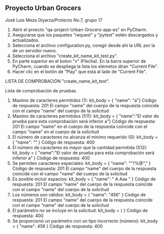 ## Proyecto Urban Grocers 

José Luis Meza Diyarza/Protecto No.7, grupo 17

1. Abrir el proecto "qa-project-Urban-Grocers-app-es" en PyCharm.
2. Asegurarse que los paquetes "request" y "pytest" estén descargados y actualizados.
3. Selecciona el archivo configuration.py, coregir desde ahí la URL por la de un servidor nuevo. 
4. Selecciona el archivo "create_kit_name_kit_test.py".
5. En parte superior en el boton "v" (Flecha). En la barra superior de PyCharm, cuando se despliega la lista los elemetos diran "Current File".
6. Hacer clic en el botón de "Play" que está al lado de "Current File".

   

LISTA DE COMPROBACIÓN "create_name_kit_test".

Lista de comprobación de pruebas.
1. Maximo de caracteres permitidos (1): kit_body = { "name": "a"} Código de respuesta: 201 El campo "name" del cuerpo de la respuesta coincide con el campo "name" del cuerpo de la solicitud
2. Maximo de caracteres permitidos (511): kit_body = { "name":"El valor de prueba para esta comprobación será inferior a"} Código de respuesta: 201 El campo "name" en el cuerpo de la respuesta coincide con el campo "name" en el cuerpo de la solicitud
3. El número de caracteres no alcanza el mínimo requerido (0): kit_body = { "name": "" } Código de respuesta: 400
4. El número de caracteres es mayor que la cantidad permitida (512): kit_body = { "name":"El valor de prueba para esta comprobación será inferior a” } Código de respuesta: 400 
5. Se permiten caracteres especiales: kit_body = { "name": ""?%@"," } Código de respuesta: 201 El campo "name" del cuerpo de la respuesta coincide con el campo "name" del cuerpo de la solicitud 
6. Es posible incluir espacios: kit_body = { "name": " A Aaa " } Código de respuesta: 201 El campo "name" del cuerpo de la respuesta coincide con el campo "name" del cuerpo de la solicitud
7. Los números son válidos: kit_body = { "name": "456" } Código de respuesta: 201 El campo "name" del cuerpo de la respuesta coincide con el campo "name" del cuerpo de la solicitud 
8. El parámetro no se incluye en la solicitud: kit_body = { } Código de respuesta: 400 
9. Se proporcionó un parámetro con un tipo incorrecto (número): kit_body = { "name": 456 } Código de respuesta: 400